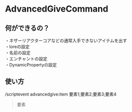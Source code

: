 # AdvancedGiveCommand

 ## 何ができるの？  
・ネザーリアクターコアなどの通常入手できないアイテムを出す  
・loreの設定  
・名前の設定  
・エンチャントの設定  
・DynamicPropertyの設定  

## 使い方  
/scriptevent advancedgive:item 要素1;要素2;要素3;要素4  
> 要素
